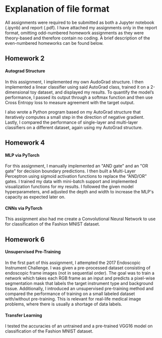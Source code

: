 # Explanation of file format

All assignments were required to be submitted as both a Jupyter notebook (.ipynb) and report (.pdf). I have attached my assignments only in the report format, omitting odd-numbered homework assignments as they were theory-based and therefore contain no coding. A brief description of the even-numbered homeworks can be found below.

## Homework 2
#### Autograd Structure
In this assignment, I implemented my own AudoGrad structure. I then implemented a linear classifier using said AutoGrad class, trained it on a 2-dimensional toy dataset, and displayed my results. To quantify the model’s performance, I passed its output through a softmax function and then use Cross Entropy loss to measure agreement with the target output.

I also wrote a Python program based on my AutoGrad structure that iteratively computes a small step in the direction of negative gradient. Lastly, I compared the performance of single-layer and multi-layer classifiers on a different dataset, again using my AutoGrad structure.

## Homework 4
#### MLP via PyTorch
For this assignment, I manually implemented an "AND gate" and an "OR gate" for decision boundary predictions. I then built a Multi-Layer Perceptron using sigmoid activation functions to replace the “AND/OR” gates. I trained my data with mini-batch support and implemented visualization functions for my results. I followed the given model hyperparameters, and adjusted the depth and width to increase the MLP's capacity as expected later on.
#### CNNs via PyTorch
This assignment also had me create a Convolutional Neural Network to use for classification of the Fashion MNIST dataset.

## Homework 6
#### Unsupervised Pre-Training
In the first part of this assignment, I attempted the 2017 Endoscopic Instrument Challenge. I was given a pre-processed dataset consisting of endoscopic frame images (not in sequential order). The goal was to train a network which takes each RGB frame as an input and predicts a pixel-wise segmentation mask that labels the target instrument type and background tissue. Additionally, I introduced an unsupervised pre-training method and compared the performance of training on a small labeled dataset with/without pre-training. This is relevant for real-life medical image problems, where there is usually a shortage of data labels.
#### Transfer Learning
I tested the accuracies of an untrained and a pre-trained VGG16 model on classification of the Fashion MNIST dataset.
